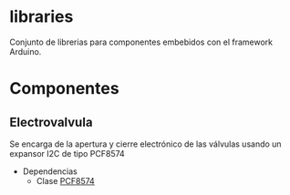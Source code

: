 # libraries
Conjunto de librerias para componentes embebidos con el framework Arduino.

# Componentes
## Electrovalvula
Se encarga de la apertura y cierre electrónico de las válvulas usando un expansor I2C de tipo PCF8574
* Dependencias
  * Clase [PCF8574](https://github.com/RobTillaart/Arduino/tree/master/libraries/PCF8574)
